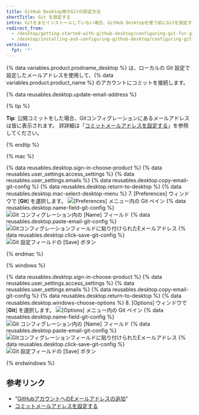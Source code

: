 ```yaml
---
title: GitHub Desktop用のGitの設定方法
shortTitle: Git を設定する
intro: Gitをまだインストールしていない場合、GitHub Desktopを使う前にGitを設定する必要があります。
redirect_from:
  - /desktop/getting-started-with-github-desktop/configuring-git-for-github-desktop
  - /desktop/installing-and-configuring-github-desktop/configuring-git-for-github-desktop
versions:
  fpt: '*'
---
```


{% data variables.product.prodname_desktop %} は、ローカルの Git 設定で設定したメールアドレスを使用して、{% data variables.product.product_name %} のアカウントにコミットを接続します。

{% data reusables.desktop.update-email-address %}

{% tip %}

**Tip**: 公開コミットをした場合、Gitコンフィグレーションにあるメールアドレスは皆に表示されます。 詳詳細は「[コミットメールアドレスを設定する](/articles/setting-your-commit-email-address/)」を参照してください。

{% endtip %}

{% mac %}

{% data reusables.desktop.sign-in-choose-product %}
{% data reusables.user_settings.access_settings %}
{% data reusables.user_settings.emails %}
{% data reusables.desktop.copy-email-git-config %}
{% data reusables.desktop.return-to-desktop %}
{% data reusables.desktop.mac-select-desktop-menu %}
7. [Preferences] ウィンドウで [**Git**] を選択します。 ![[Preferences] メニュー内の Git ペイン](/assets/images/help/desktop/mac-select-git-pane.png)
{% data reusables.desktop.name-field-git-config %}
  ![Git コンフィグレーション内の [Name] フィールド](/assets/images/help/desktop/mac-name-git-config.png)
{% data reusables.desktop.paste-email-git-config %}
  ![Gitコンフィグレーションフィールドに貼り付けられたEメールアドレス](/assets/images/help/desktop/mac-email-git-config.png)
{% data reusables.desktop.click-save-git-config %}
  ![Git 設定フィールドの [Save] ボタン](/assets/images/help/desktop/mac-save-git-config.png)

{% endmac %}

{% windows %}

{% data reusables.desktop.sign-in-choose-product %}
{% data reusables.user_settings.access_settings %}
{% data reusables.user_settings.emails %}
{% data reusables.desktop.copy-email-git-config %}
{% data reusables.desktop.return-to-desktop %}
{% data reusables.desktop.windows-choose-options %}
8. [Options] ウィンドウで [**Git**] を選択します。 ![[Options] メニュー内の Git ペイン](/assets/images/help/desktop/windows-select-git-pane.png)
{% data reusables.desktop.name-field-git-config %}
  ![Git コンフィグレーション内の [Name] フィールド](/assets/images/help/desktop/windows-name-git-config.png)
{% data reusables.desktop.paste-email-git-config %}
  ![Gitコンフィグレーションフィールドに貼り付けられたEメールアドレス](/assets/images/help/desktop/windows-email-git-config.png)
{% data reusables.desktop.click-save-git-config %}
  ![Git 設定フィールドの [Save] ボタン](/assets/images/help/desktop/windows-save-git-config.png)

{% endwindows %}

## 参考リンク

- "[GitHubアカウントへのEメールアドレスの追加](/articles/adding-an-email-address-to-your-github-account/)"
- [コミットメールアドレスを設定する](/articles/setting-your-commit-email-address/)
